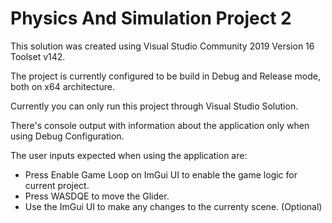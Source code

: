 # Physics And Simulation Project 2

This solution was created using Visual Studio Community 2019 Version 16 Toolset v142.

The project is currently configured to be build in Debug and Release mode, both on x64 architecture.

Currently you can only run this project through Visual Studio Solution.

There's console output with information about the application only when using Debug Configuration.

The user inputs expected when using the application are:
- Press Enable Game Loop on ImGui UI to enable the game logic for current project.
- Press WASDQE to move the Glider.
- Use the ImGui UI to make any changes to the currenty scene. (Optional)